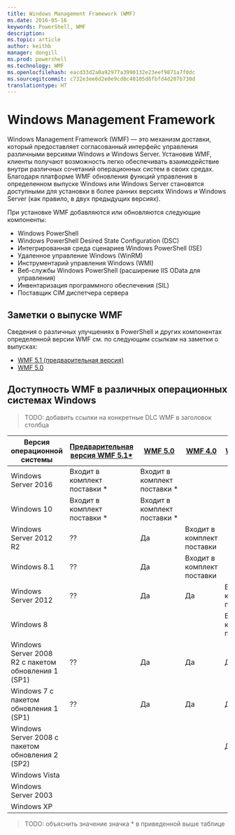 ```yaml
---
title: Windows Management Framework (WMF)
ms.date: 2016-05-16
keywords: PowerShell, WMF
description: 
ms.topic: article
author: keithb
manager: dongill
ms.prod: powershell
ms.technology: WMF
ms.openlocfilehash: eacd33d2a0a92977a3990132e23eef9871a7f0dc
ms.sourcegitcommit: c732e3ee6d2e0e9cd8c40105d6fbfd4d207b730d
translationtype: HT
---
```

# <a name="windows-management-framework"></a>Windows Management Framework

Windows Management Framework (WMF) — это механизм доставки, который предоставляет согласованный интерфейс управления различными версиями Windows и Windows Server.
Установив WMF, клиенты получают возможность легко обеспечивать взаимодействие внутри различных сочетаний операционных систем в своих средах.
Благодаря платформе WMF обновления функций управления в определенном выпуске Windows или Windows Server становятся доступными для установки в более ранних версиях Windows и Windows Server (как правило, в двух предыдущих версиях).

При установке WMF добавляются или обновляются следующие компоненты:

- Windows PowerShell
- Windows PowerShell Desired State Configuration (DSC)
- Интегрированная среда сценариев Windows PowerShell (ISE)
- Удаленное управление Windows (WinRM)
- Инструментарий управления Windows (WMI)
- Веб-службы Windows PowerShell (расширение IIS OData для управления)
- Инвентаризация программного обеспечения (SIL)
- Поставщик CIM диспетчера сервера

## <a name="wmf-release-notes"></a>Заметки о выпуске WMF
Сведения о различных улучшениях в PowerShell и других компонентах определенной версии WMF см. по следующим ссылкам на заметки о выпусках:


- [WMF 5.1 (предварительная версия)](5.1/release-notes.md)
- [WMF 5.0](5.0/releasenotes.md)


## <a name="wmf-availability-across-windows-operating-systems"></a>Доступность WMF в различных операционных системах Windows

>TODO: добавить ссылки на конкретные DLC WMF в заголовок столбца

| Версия операционной системы | [Предварительная версия WMF 5.1*]() | [WMF 5.0]() | [WMF 4.0]() |  [WMF 3.0]() | [WMF (2.0)]() |
| ------------------------ | ----------- | ----------- | ----------- | ------------ |  ------------- |
| Windows Server 2016 | Входит в комплект поставки * | Входит в комплект поставки * |  |  |  |
| Windows 10 | Входит в комплект поставки * | Входит в комплект поставки *  | | | |  
| Windows Server 2012 R2| ?? | Да | Входит в комплект поставки |  |  |
| Windows 8.1 | ?? | Да |  Входит в комплект поставки |  |  |
| Windows Server 2012 | ?? | Да | Да |  Входит в комплект поставки | |
| Windows 8 |  |  |  | Входит в комплект поставки | |
| Windows Server 2008 R2 с пакетом обновления 1 (SP1) | ?? | Да | Да |  Да| Входит в комплект поставки |
| Windows 7 с пакетом обновления 1 (SP1)  | ?? | Да | Да | Да | Входит в комплект поставки |
| Windows Server 2008 с пакетом обновления 2 (SP2) | | | | Да | Да |
| Windows Vista | | | | | Да |
| Windows Server 2003| | | |  | Да |
| Windows XP | | | |  | Да |

>TODO: объяснить значение значка * в приведенной выше таблице
